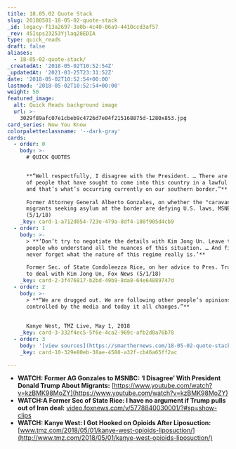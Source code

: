 ```yaml
---
title: 18.05.02 Quote Stack
slug: 20180501-18-05-02-quote-stack
_id: legacy-f13a2697-3a0b-4c40-86a9-4410ccd3af57
_rev: 45Isps23253Yjlaq28EDIA
type: quick_reads
draft: false
aliases:
  - 18-05-02-quote-stack/
_createdAt: '2018-05-02T10:52:54Z'
_updatedAt: '2021-03-25T23:31:52Z'
date: '2018-05-02T10:52:54+00:00'
lastmod: '2018-05-02T10:52:54+00:00'
weight: 50
featured_image:
  alt: Quick Reads background image
  url: >-
    3029f89afc07e1cbeb9c4726d7e04f215168875d-1280x853.jpg
card_series: Now You Know
colorpaletteclassname: '--dark-gray'
cards:
  - order: 0
    body: >-
      # QUICK QUOTES


      **“Well respectfully, I disagree with the President. … There are millions
      of people that have sought to come into this country in a lawful matter
      and that’s what’s occurring currently on our southern border.”**  
        
      Former Attorney General Alberto Gonzales, on whether the "caravan" of
      migrants seeking asylum at the border are defying U.S. laws, MSNBC
      (5/1/18)
    _key: card-1-a712d054-723e-479a-8df4-180f905d4cb9
  - order: 1
    body: >-
      > **‘Don’t try to negotiate the details with Kim Jong Un. Leave that to
      people who understand all the nuances of this situation. … And finally,
      never forget what the nature of this regime really is.’**  
        
      Former Sec. of State Condoleezza Rice, on her advice to Pres. Trump on how
      to deal with Kim Jong Un, Fox News (5/1/18)
    _key: card-2-3f476817-b2bd-49b9-8da8-64e64889747d
  - order: 2
    body: >-
      > **“We are drugged out. We are following other people’s opinions. We are
      controlled by the media and today it all changes.”**  
        
        
      Kanye West, TMZ Live, May 1, 2018
    _key: card-3-332f4ec5-5f6e-4ca2-969c-afb2d0a76b78
  - order: 3
    body: '[view sources](https://smarthernews.com/18-05-02-quote-stack/)'
    _key: card-10-329e80eb-38ae-4588-a32f-cb46a65ff2ac

---
```

* **WATCH: Former AG Gonzales to MSNBC: ‘I Disagree’ With President Donald Trump About Migrants:** [https://www.youtube.com/watch?v=kzBMK98MoZY](https://www.youtube.com/watch?v=kzBMK98MoZY)
* **WATCH:A Former Sec of State Rice: I have no argument if Trump pulls out of Iran deal:** [video.foxnews.com/v/5778840030001/?#sp=show-clips](http://video.foxnews.com/v/5778840030001/?#sp=show-clips)
* **WATCH: Kanye West: I Got Hooked on Opioids After Liposuction:** [www.tmz.com/2018/05/01/kanye-west-opioids-liposuction/](http://www.tmz.com/2018/05/01/kanye-west-opioids-liposuction/)